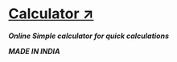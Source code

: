 # <a href="https://iamrahul8.github.io/Calculator/" >Calculator ↗</a> 

***Online Simple calculator for quick calculations***

***MADE IN INDIA***
